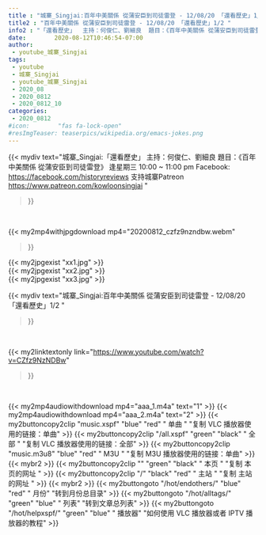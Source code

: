 ```yaml
---
title : "城寨_Singjai:百年中美關係 從蒲安臣到司徒雷登 - 12/08/20 「還看歷史」1/2 "
title2 : "百年中美關係 從蒲安臣到司徒雷登 - 12/08/20 「還看歷史」1/2 "
info2 : "「還看歷史」  主持：何俊仁、劉細良  題目：《百年中美關係 從蒲安臣到司徒雷登》  逢星期三 10:00 ~ 11:00 pm  Facebook:  https://facebook.com/historyreviews  支持城寨Patreon https://www.patreon.com/kowloonsingjai "
date:        2020-08-12T10:46:54-07:00
author:
 - youtube_城寨_Singjai
tags:
 - youtube
 - 城寨_Singjai
 - youtube_城寨_Singjai
 - 2020_08
 - 2020_0812
 - 2020_0812_10
categories:
 - 2020_0812
#icon:        "fas fa-lock-open"
#resImgTeaser: teaserpics/wikipedia.org/emacs-jokes.png
---
```


{{< mydiv text="城寨_Singjai:「還看歷史」  主持：何俊仁、劉細良  題目：《百年中美關係 從蒲安臣到司徒雷登》  逢星期三 10:00 ~ 11:00 pm  Facebook:  https://facebook.com/historyreviews  支持城寨Patreon https://www.patreon.com/kowloonsingjai "
>}}
<br>


{{< my2mp4withjpgdownload mp4="20200812_czfz9nzndbw.webm"
>}}

{{< my2jpgexist "xx1.jpg" >}}<br>
{{< my2jpgexist "xx2.jpg" >}}<br>
{{< my2jpgexist "xx3.jpg" >}}<br>



{{< mydiv text="城寨_Singjai:百年中美關係 從蒲安臣到司徒雷登 - 12/08/20 「還看歷史」1/2 "
>}}
<br>

{{< my2linktextonly link="https://www.youtube.com/watch?v=CZfz9NzNDBw"
>}}


<br>

{{< my2mp4audiowithdownload mp4="aaa_1.m4a"    text="1" >}}
{{< my2mp4audiowithdownload mp4="aaa_2.m4a"    text="2" >}}
{{< my2buttoncopy2clip "music.xspf"        "blue"   "red"    " 单曲 "  "复制 VLC 播放器使用的链接：单曲" >}} {{< my2buttoncopy2clip "/all.xspf"         "green"  "black"  " 全部 "  "复制 VLC 播放器使用的链接：全部" >}} {{< my2buttoncopy2clip "music.m3u8"        "blue"   "red"    " M3U  "    "复制 M3U 播放器使用的链接：单曲" >}} {{< mybr2 >}} {{< my2buttoncopy2clip ""                  "green"  "black"  " 本页 "    "复制 本页的网址 " >}} {{< my2buttoncopy2clip "/"                 "black"  "red"    " 主站 "    "复制 主站的网址 " >}} {{< mybr2 >}} {{< my2buttongoto      "/hot/endothers/"   "blue"   "red"    " 月份"   "转到月份总目录" >}} {{< my2buttongoto      "/hot/alltags/"     "green"  "blue"   " 列表"   "转到文章总列表" >}} {{< my2buttongoto      "/hot/helpxspf/"    "green"  "blue"   " 播放器" "如何使用 VLC 播放器或者 IPTV 播放器的教程" >}} 
